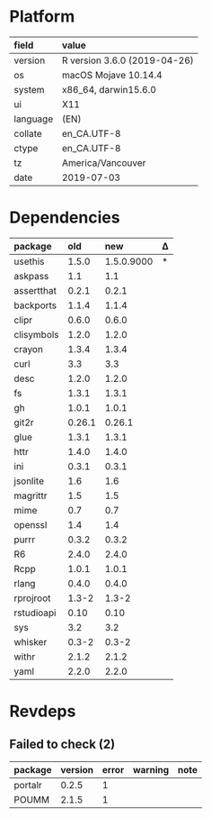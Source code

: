 # Platform

|field    |value                        |
|:--------|:----------------------------|
|version  |R version 3.6.0 (2019-04-26) |
|os       |macOS Mojave 10.14.4         |
|system   |x86_64, darwin15.6.0         |
|ui       |X11                          |
|language |(EN)                         |
|collate  |en_CA.UTF-8                  |
|ctype    |en_CA.UTF-8                  |
|tz       |America/Vancouver            |
|date     |2019-07-03                   |

# Dependencies

|package    |old    |new        |Δ  |
|:----------|:------|:----------|:--|
|usethis    |1.5.0  |1.5.0.9000 |*  |
|askpass    |1.1    |1.1        |   |
|assertthat |0.2.1  |0.2.1      |   |
|backports  |1.1.4  |1.1.4      |   |
|clipr      |0.6.0  |0.6.0      |   |
|clisymbols |1.2.0  |1.2.0      |   |
|crayon     |1.3.4  |1.3.4      |   |
|curl       |3.3    |3.3        |   |
|desc       |1.2.0  |1.2.0      |   |
|fs         |1.3.1  |1.3.1      |   |
|gh         |1.0.1  |1.0.1      |   |
|git2r      |0.26.1 |0.26.1     |   |
|glue       |1.3.1  |1.3.1      |   |
|httr       |1.4.0  |1.4.0      |   |
|ini        |0.3.1  |0.3.1      |   |
|jsonlite   |1.6    |1.6        |   |
|magrittr   |1.5    |1.5        |   |
|mime       |0.7    |0.7        |   |
|openssl    |1.4    |1.4        |   |
|purrr      |0.3.2  |0.3.2      |   |
|R6         |2.4.0  |2.4.0      |   |
|Rcpp       |1.0.1  |1.0.1      |   |
|rlang      |0.4.0  |0.4.0      |   |
|rprojroot  |1.3-2  |1.3-2      |   |
|rstudioapi |0.10   |0.10       |   |
|sys        |3.2    |3.2        |   |
|whisker    |0.3-2  |0.3-2      |   |
|withr      |2.1.2  |2.1.2      |   |
|yaml       |2.2.0  |2.2.0      |   |

# Revdeps

## Failed to check (2)

|package |version |error |warning |note |
|:-------|:-------|:-----|:-------|:----|
|portalr |0.2.5   |1     |        |     |
|POUMM   |2.1.5   |1     |        |     |

